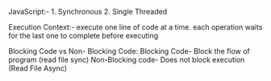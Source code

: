 JavaScript:-
        1. Synchronous
        2. Single Threaded

Execution Context:-
        execute one line of code at a time.
        each operation waits for the last one to complete before executing

Blocking Code vs Non- Blocking Code:
Blocking Code- Block the flow of program (read file sync)
Non-Blocking code- Does not block execution (Read File Async)